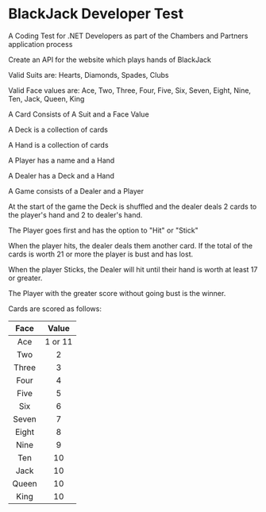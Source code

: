 # BlackJack Developer Test

A Coding Test for .NET Developers as part of the Chambers and Partners application process

Create an API for the website which plays hands of BlackJack

Valid Suits are:
Hearts, Diamonds, Spades, Clubs

Valid Face values are:
Ace, Two, Three, Four, Five, Six, Seven, Eight, Nine, Ten, Jack, Queen, King

A Card Consists of A Suit and a Face Value

A Deck is a collection of cards

A Hand is a collection of cards

A Player has a name and a Hand

A Dealer has a Deck and a Hand

A Game consists of a Dealer and a Player

At the start of the game the Deck is shuffled and the dealer deals 2 cards to the player's hand and 2 to dealer's hand.

The Player goes first and has the option to "Hit" or "Stick"

When the player hits, the dealer deals them another card. If the total of the cards is worth 21 or more the player is bust and has lost.

When the player Sticks, the Dealer will hit until their hand is worth at least 17 or greater.

The Player with the greater score without going bust is the winner.

Cards are scored as follows:

| Face | Value |
| :---: | :---: |
| Ace | 1 or 11 |
| Two | 2 | 
| Three | 3 |
| Four | 4 |
| Five | 5 |
| Six | 6 |
| Seven | 7 |
| Eight | 8 |
| Nine | 9 |
| Ten | 10 |
| Jack | 10 |
| Queen | 10 |
| King | 10 |
